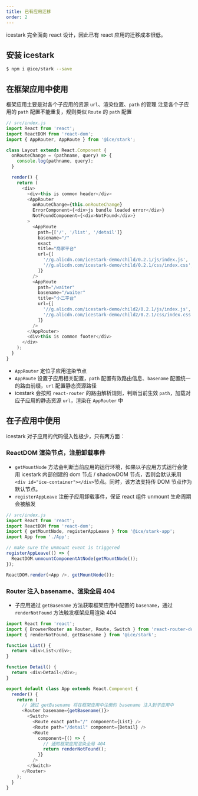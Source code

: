 ```yaml
---
title: 已有应用迁移
order: 2
---
```


icestark 完全面向 react 设计，因此已有 react 应用的迁移成本很低。

## 安装 icestark

```bash
$ npm i @ice/stark --save
```

## 在框架应用中使用

框架应用主要是对各个子应用的资源 `url`、渲染位置、`path` 的管理
注意各个子应用的 `path` 配置不能重复，规则类似 `Route` 的 `path` 配置

```js
// src/index.js
import React from 'react';
import ReactDOM from 'react-dom';
import { AppRouter, AppRoute } from '@ice/stark';

class Layout extends React.Component {
  onRouteChange = (pathname, query) => {
    console.log(pathname, query);
  }

  render() {
    return (
      <div>
        <div>this is common header</div>
        <AppRouter
          onRouteChange={this.onRouteChange}
          ErrorComponent={<div>js bundle loaded error</div>}
          NotFoundComponent={<div>NotFound</div>}
        >
          <AppRoute
            path={['/', '/list', '/detail']}
            basename="/"
            exact
            title="商家平台"
            url={[
              '//g.alicdn.com/icestark-demo/child/0.2.1/js/index.js',
              '//g.alicdn.com/icestark-demo/child/0.2.1/css/index.css',
            ]}
          />
          <AppRoute
            path="/waiter"
            basename="/waiter"
            title="小二平台"
            url={[
              '//g.alicdn.com/icestark-demo/child2/0.2.1/js/index.js',
              '//g.alicdn.com/icestark-demo/child2/0.2.1/css/index.css',
            ]}
          />
        </AppRouter>
        <div>this is common footer</div>
      </div>
    );
  }
}
```

- `AppRouter` 定位子应用渲染节点
- `AppRoute` 设置子应用相关配置，`path` 配置有效路由信息、`basename` 配置统一的路由前缀，`url` 配置静态资源路径
- icestark 会按照 `react-router` 的路由解析规则，判断当前生效 `path`，加载对应子应用的静态资源 `url`，渲染在 `AppRouter` 中

## 在子应用中使用

icestark 对子应用的代码侵入性极少，只有两方面：

### ReactDOM 渲染节点，注册卸载事件

- `getMountNode` 方法会判断当前应用的运行环境，如果以子应用方式运行会使用 icestark 内部创建的 dom 节点 / shadowDOM 节点，否则会默认采用`<div id="ice-container"></div>`节点。同时，该方法支持传 DOM 节点作为默认节点。
- `registerAppLeave` 注册子应用卸载事件，保证 react 组件 unmount 生命周期会被触发

```js
// src/index.js
import React from 'react';
import ReactDOM from 'react-dom';
import { getMountNode, registerAppLeave } from '@ice/stark-app';
import App from './App';

// make sure the unmount event is triggered
registerAppLeave(() => {
  ReactDOM.unmountComponentAtNode(getMountNode());
});

ReactDOM.render(<App />, getMountNode());
```

### Router 注入 basename、渲染全局 404

- 子应用通过 `getBasename` 方法获取框架应用中配置的 `basename`，通过 `renderNotFound` 方法触发框架应用渲染 404

```js
import React from 'react';
import { BrowserRouter as Router, Route, Switch } from 'react-router-dom';
import { renderNotFound, getBasename } from '@ice/stark';

function List() {
  return <div>List</div>;
}

function Detail() {
  return <div>Detail</div>;
}

export default class App extends React.Component {
  render() {
    return (
      // 通过 getBasename 将在框架应用中注册的 basename 注入到子应用中
      <Router basename={getBasename()}>
        <Switch>
          <Route exact path="/" component={List} />
          <Route path="/detail" component={Detail} />
          <Route
            component={() => {
              // 通知框架应用渲染全局 404
              return renderNotFound();
            }}
          />
        </Switch>
      </Router>
    );
  }
}
```
